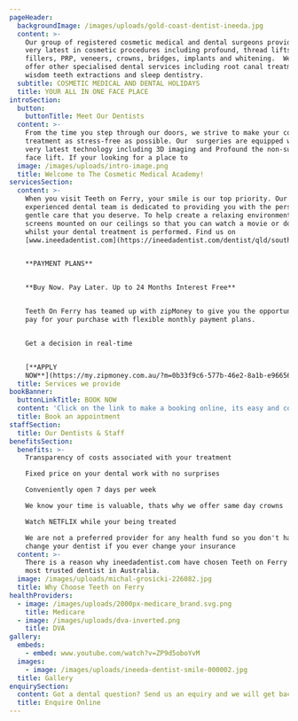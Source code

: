 ```yaml
---
pageHeader:
  backgroundImage: /images/uploads/gold-coast-dentist-ineeda.jpg
  content: >-
    Our group of registered cosmetic medical and dental surgeons provide the
    very latest in cosmetic procedures including profound, thread lifts, Botox,
    fillers, PRP, veneers, crowns, bridges, implants and whitening.  We also
    offer other specialised dental services including root canal treatment,
    wisdom teeth extractions and sleep dentistry.
  subtitle: COSMETIC MEDICAL AND DENTAL HOLIDAYS
  title: YOUR ALL IN ONE FACE PLACE
introSection:
  button:
    buttonTitle: Meet Our Dentists
  content: >-
    From the time you step through our doors, we strive to make your cosmetic
    treatment as stress-free as possible. Our  surgeries are equipped with the
    very latest technology including 3D imaging and Profound the non-surgical
    face lift. If your looking for a place to
  image: /images/uploads/intro-image.png
  title: Welcome to The Cosmetic Medical Academy!
servicesSection:
  content: >-
    When you visit Teeth on Ferry, your smile is our top priority. Our
    experienced dental team is dedicated to providing you with the personalized,
    gentle care that you deserve. To help create a relaxing environment, we have
    screens mounted on our ceilings so that you can watch a movie or documentary
    whilst your dental treatment is performed. Find us on
    [www.ineedadentist.com](https://ineedadentist.com/dentist/qld/southport/teeth-ferry)


    **PAYMENT PLANS**


    **Buy Now. Pay Later. Up to 24 Months Interest Free**


    Teeth On Ferry has teamed up with zipMoney to give you the opportunity to
    pay for your purchase with flexible monthly payment plans.


    Get a decision in real-time 


    [**APPLY
    NOW**](https://my.zipmoney.com.au/?m=0b33f9c6-577b-46e2-8a1b-e96656e0f35f)
  title: Services we provide
bookBanner:
  buttonLinkTitle: BOOK NOW
  content: 'Click on the link to make a booking online, its easy and convenient.'
  title: Book an appointment
staffSection:
  title: Our Dentists & Staff
benefitsSection:
  benefits: >-
    Transparency of costs associated with your treatment

    Fixed price on your dental work with no surprises

    Conveniently open 7 days per week

    We know your time is valuable, thats why we offer same day crowns

    Watch NETFLIX while your being treated

    We are not a preferred provider for any health fund so you don't have to
    change your dentist if you ever change your insurance
  content: >-
    There is a reason why ineedadentist.com have chosen Teeth on Ferry as the
    most trusted dentist in Australia.
  image: /images/uploads/michal-grosicki-226082.jpg
  title: Why Choose Teeth on Ferry
healthProviders:
  - image: /images/uploads/2000px-medicare_brand.svg.png
    title: Medicare
  - image: /images/uploads/dva-inverted.png
    title: DVA
gallery:
  embeds:
    - embed: www.youtube.com/watch?v=ZP9d5oboYvM
  images:
    - image: /images/uploads/ineeda-dentist-smile-000002.jpg
  title: Gallery
enquirySection:
  content: Got a dental question? Send us an equiry and we will get back to you today.
  title: Enquire Online
---
```


